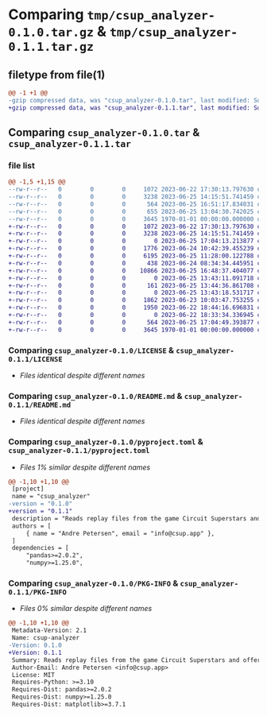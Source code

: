# Comparing `tmp/csup_analyzer-0.1.0.tar.gz` & `tmp/csup_analyzer-0.1.1.tar.gz`

## filetype from file(1)

```diff
@@ -1 +1 @@
-gzip compressed data, was "csup_analyzer-0.1.0.tar", last modified: Sun Jun 25 16:51:17 2023, max compression
+gzip compressed data, was "csup_analyzer-0.1.1.tar", last modified: Sun Jun 25 17:04:49 2023, max compression
```

## Comparing `csup_analyzer-0.1.0.tar` & `csup_analyzer-0.1.1.tar`

### file list

```diff
@@ -1,5 +1,15 @@
--rw-r--r--   0        0        0     1072 2023-06-22 17:30:13.797630 csup_analyzer-0.1.0/LICENSE
--rw-r--r--   0        0        0     3238 2023-06-25 14:15:51.741459 csup_analyzer-0.1.0/README.md
--rw-r--r--   0        0        0      564 2023-06-25 16:51:17.834031 csup_analyzer-0.1.0/pyproject.toml
--rw-r--r--   0        0        0      655 2023-06-25 13:04:30.742025 csup_analyzer-0.1.0/run.py
--rw-r--r--   0        0        0     3645 1970-01-01 00:00:00.000000 csup_analyzer-0.1.0/PKG-INFO
+-rw-r--r--   0        0        0     1072 2023-06-22 17:30:13.797630 csup_analyzer-0.1.1/LICENSE
+-rw-r--r--   0        0        0     3238 2023-06-25 14:15:51.741459 csup_analyzer-0.1.1/README.md
+-rw-r--r--   0        0        0        0 2023-06-25 17:04:13.213877 csup_analyzer-0.1.1/csup_analyzer/__init__.py
+-rw-r--r--   0        0        0     1776 2023-06-24 10:42:39.455239 csup_analyzer-0.1.1/csup_analyzer/event/Driver.py
+-rw-r--r--   0        0        0     6195 2023-06-25 11:28:00.122788 csup_analyzer-0.1.1/csup_analyzer/event/Event.py
+-rw-r--r--   0        0        0      438 2023-06-24 08:34:34.445951 csup_analyzer-0.1.1/csup_analyzer/event/LineUp.py
+-rw-r--r--   0        0        0    10866 2023-06-25 16:48:37.404077 csup_analyzer-0.1.1/csup_analyzer/event/Result.py
+-rw-r--r--   0        0        0        0 2023-06-25 13:43:11.091718 csup_analyzer-0.1.1/csup_analyzer/event/__init__.py
+-rw-r--r--   0        0        0      161 2023-06-25 13:44:36.861708 csup_analyzer-0.1.1/csup_analyzer/plots/Plots.py
+-rw-r--r--   0        0        0        0 2023-06-25 13:43:18.531717 csup_analyzer-0.1.1/csup_analyzer/plots/__init__.py
+-rw-r--r--   0        0        0     1862 2023-06-23 10:03:47.753255 csup_analyzer-0.1.1/csup_analyzer/replay/FileHandler.py
+-rw-r--r--   0        0        0     1950 2023-06-22 18:44:16.696831 csup_analyzer-0.1.1/csup_analyzer/replay/ReplayFile.py
+-rw-r--r--   0        0        0        0 2023-06-22 18:33:34.336945 csup_analyzer-0.1.1/csup_analyzer/replay/__init__.py
+-rw-r--r--   0        0        0      564 2023-06-25 17:04:49.393877 csup_analyzer-0.1.1/pyproject.toml
+-rw-r--r--   0        0        0     3645 1970-01-01 00:00:00.000000 csup_analyzer-0.1.1/PKG-INFO
```

### Comparing `csup_analyzer-0.1.0/LICENSE` & `csup_analyzer-0.1.1/LICENSE`

 * *Files identical despite different names*

### Comparing `csup_analyzer-0.1.0/README.md` & `csup_analyzer-0.1.1/README.md`

 * *Files identical despite different names*

### Comparing `csup_analyzer-0.1.0/pyproject.toml` & `csup_analyzer-0.1.1/pyproject.toml`

 * *Files 1% similar despite different names*

```diff
@@ -1,10 +1,10 @@
 [project]
 name = "csup_analyzer"
-version = "0.1.0"
+version = "0.1.1"
 description = "Reads replay files from the game Circuit Superstars and offers tools to analyze the extracted data"
 authors = [
     { name = "Andre Petersen", email = "info@csup.app" },
 ]
 dependencies = [
     "pandas>=2.0.2",
     "numpy>=1.25.0",
```

### Comparing `csup_analyzer-0.1.0/PKG-INFO` & `csup_analyzer-0.1.1/PKG-INFO`

 * *Files 0% similar despite different names*

```diff
@@ -1,10 +1,10 @@
 Metadata-Version: 2.1
 Name: csup-analyzer
-Version: 0.1.0
+Version: 0.1.1
 Summary: Reads replay files from the game Circuit Superstars and offers tools to analyze the extracted data
 Author-Email: Andre Petersen <info@csup.app>
 License: MIT
 Requires-Python: >=3.10
 Requires-Dist: pandas>=2.0.2
 Requires-Dist: numpy>=1.25.0
 Requires-Dist: matplotlib>=3.7.1
```

